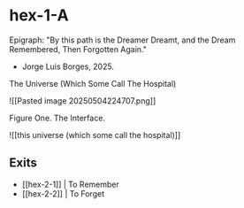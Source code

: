# hex-1-A

Epigraph:
"By this path is the Dreamer Dreamt, and the Dream Remembered, Then Forgotten Again."
- Jorge Luis Borges, 2025.


The Universe (Which Some Call The Hospital)

![[Pasted image 20250504224707.png]]

Figure One. The Interface.



![[this universe (which some call the hospital)]]
## Exits
- [[hex-2-1]] | To Remember
- [[hex-2-2]] | To Forget 
